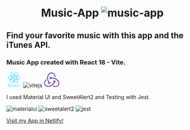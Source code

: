 <h1 align="center">Music-App <img src="https://upload.wikimedia.org/wikipedia/commons/thumb/8/80/Circle-icons-music.svg/1024px-Circle-icons-music.svg.png" alt="music-app" width="40" height="40" /></h1>
<h2>Find your favorite music with this app and the iTunes API.</h2>
<h3>Music App created with React 18 - Vite.</h3> 
<p>
<img src="https://raw.githubusercontent.com/devicons/devicon/master/icons/react/react-original-wordmark.svg" alt="react" width="40" height="40" /> 
<img src="https://vectorwiki.com/images/bjlcA__vitejs.svg" alt="vitejs" width="40" height="40" />
<img src="https://raw.githubusercontent.com/devicons/devicon/master/icons/redux/redux-original.svg" alt="redux" width="40" height="40" />
</p>

I used Material UI and SweetAlert2 and Testing with Jest.
<p>
<img src="https://v4.material-ui.com/static/logo.png" alt="materialui" width="40" height="40" />
<img src="https://raw.githubusercontent.com/sweetalert2/sweetalert2/HEAD/assets/swal2-logo.png" alt="sweetalert2" height="40" />
<img src="https://www.vectorlogo.zone/logos/jestjsio/jestjsio-icon.svg" alt="jest" width="40" height="40" /> 

<a href="https://trassi-music-app.netlify.app" align="center">Visit my App in Netlify!</a>
